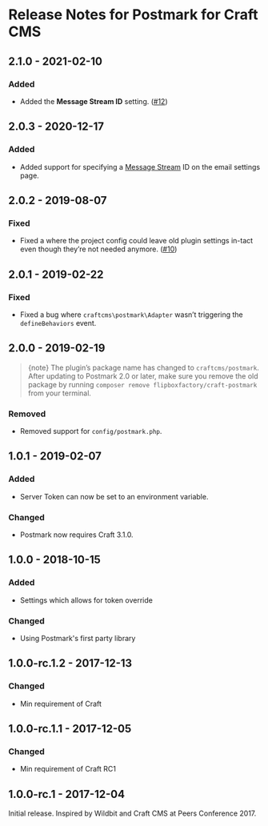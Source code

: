 # Release Notes for Postmark for Craft CMS

## 2.1.0 - 2021-02-10

### Added
- Added the **Message Stream ID** setting. ([#12](https://github.com/craftcms/postmark/pull/12))

## 2.0.3 - 2020-12-17

### Added
- Added support for specifying a [Message Stream](https://postmarkapp.com/message-streams) ID on the email settings page.

## 2.0.2 - 2019-08-07

### Fixed
- Fixed a where the project config could leave old plugin settings in-tact even though they’re not needed anymore. ([#10](https://github.com/craftcms/postmark/issues/10))

## 2.0.1 - 2019-02-22

### Fixed
- Fixed a bug where `craftcms\postmark\Adapter` wasn’t triggering the `defineBehaviors` event.

## 2.0.0 - 2019-02-19

> {note} The plugin’s package name has changed to `craftcms/postmark`. After updating to Postmark 2.0 or later, make sure you remove the old package by running `composer remove flipboxfactory/craft-postmark` from your terminal.

### Removed
- Removed support for `config/postmark.php`.

## 1.0.1 - 2019-02-07

### Added
- Server Token can now be set to an environment variable.

### Changed
- Postmark now requires Craft 3.1.0.

## 1.0.0 - 2018-10-15

### Added
- Settings which allows for token override

### Changed
- Using Postmark's first party library

## 1.0.0-rc.1.2 - 2017-12-13

### Changed
- Min requirement of Craft

## 1.0.0-rc.1.1 - 2017-12-05

### Changed
- Min requirement of Craft RC1

## 1.0.0-rc.1 - 2017-12-04

Initial release. Inspired by Wildbit and Craft CMS at Peers Conference 2017.
